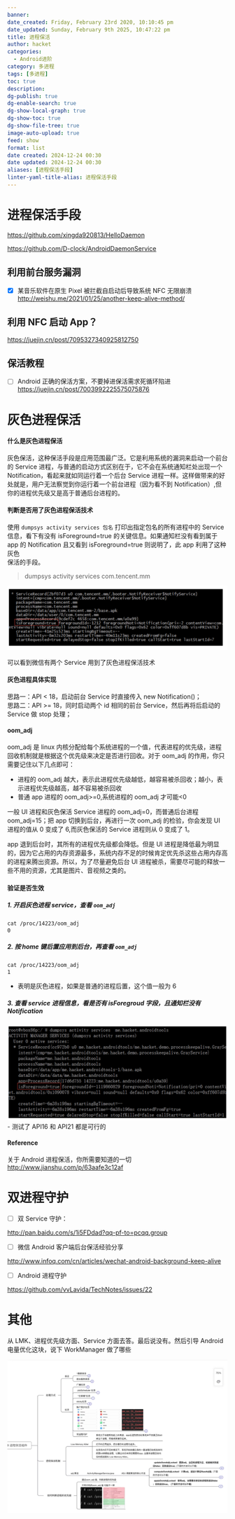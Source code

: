 ```yaml
---
banner: 
date_created: Friday, February 23rd 2020, 10:10:45 pm
date_updated: Sunday, February 9th 2025, 10:47:22 pm
title: 进程保活
author: hacket
categories:
  - Android进阶
category: 多进程
tags: [多进程]
toc: true
description: 
dg-publish: true
dg-enable-search: true
dg-show-local-graph: true
dg-show-toc: true
dg-show-file-tree: true
image-auto-upload: true
feed: show
format: list
date created: 2024-12-24 00:30
date updated: 2024-12-24 00:30
aliases: [进程保活手段]
linter-yaml-title-alias: 进程保活手段
---
```


# 进程保活手段

<https://github.com/xingda920813/HelloDaemon>

<https://github.com/D-clock/AndroidDaemonService>

## 利用前台服务漏洞

- [x] 某音乐软件在原生 Pixel 被拦截自启动后导致系统 NFC 无限崩溃<br /><http://weishu.me/2021/01/25/another-keep-alive-method/>

## 利用 NFC 启动 App？

<https://juejin.cn/post/7095327340925812750>

## 保活教程

- [ ] Android 正确的保活方案，不要掉进保活需求死循环陷进<br /><https://juejin.cn/post/7003992225575075876>

# 灰色进程保活

#### 什么是灰色进程保活

灰色保活，这种保活手段是应用范围最广泛。它是利用系统的漏洞来启动一个前台的 Service 进程，与普通的启动方式区别在于，它不会在系统通知栏处出现一个 Notification，看起来就如同运行着一个后台 Service 进程一样。这样做带来的好处就是，用户无法察觉到你运行着一个前台进程（因为看不到 Notification）,但你的进程优先级又是高于普通后台进程的。

#### 判断是否用了灰色进程保活技术

使用 `dumpsys activity services 包名` 打印出指定包名的所有进程中的 Service 信息，看下有没有 isForeground=true 的关键信息。如果通知栏没有看到属于 app 的 Notification 且又看到 isForeground=true 则说明了，此 app 利用了这种灰色<br />保活的手段。

> dumpsys activity services com.tencent.mm

![mpvo8](https://raw.githubusercontent.com/hacket/ObsidianOSS/master/obsidian/mpvo8.png)

可以看到微信有两个 Service 用到了灰色进程保活技术

#### 灰色进程具体实现

思路一：API < 18，启动前台 Service 时直接传入 new Notification()；<br />思路二：API >= 18，同时启动两个 id 相同的前台 Service，然后再将后启动的 Service 做 stop 处理；

#### oom_adj

oom_adj 是 linux 内核分配给每个系统进程的一个值，代表进程的优先级，进程回收机制就是根据这个优先级来决定是否进行回收。对于 oom_adj 的作用，你只需要记住以下几点即可：

- 进程的 oom_adj 越大，表示此进程优先级越低，越容易被杀回收；越小，表示进程优先级越高，越不容易被杀回收
- 普通 app 进程的 oom_adj>=0,系统进程的 oom_adj 才可能<0

一般 UI 进程和灰色保活 Service 进程的 oom_adj=0，而普通后台进程 oom_adj=15；把 app 切换到后台，再进行一次 oom_adj 的检验，你会发现 UI 进程的值从 0 变成了 6,而灰色保活的 Service 进程则从 0 变成了 1。

app 退到后台时，其所有的进程优先级都会降低。但是 UI 进程是降低最为明显的，因为它占用的内存资源最多，系统内存不足的时候肯定优先杀这些占用内存高的进程来腾出资源。所以，为了尽量避免后台 UI 进程被杀，需要尽可能的释放一些不用的资源，尤其是图片、音视频之类的。

#### 验证是否生效

##### 1. 开启灰色进程 service，查看 `oom_adj`

```shell
cat /proc/14223/oom_adj
0
```

##### 2. 按 home 键后置应用到后台，再查看 `oom_adj`

```shell
cat /proc/14223/oom_adj
1
```

- 表明是灰色进程，如果是普通的进程后置，这个值一般为 6

##### 3. 查看 service 进程信息，看是否有 isForegroud 字段，且通知栏没有 Notification

![b399b](https://raw.githubusercontent.com/hacket/ObsidianOSS/master/obsidian/b399b.png) - 测试了 API16 和 API21 都是可行的

#### Reference

关于 Android 进程保活，你所需要知道的一切<br /><http://www.jianshu.com/p/63aafe3c12af>

# 双进程守护

- [ ] 双 Service 守护：

<http://pan.baidu.com/s/1i5FDdad?qq-pf-to=pcqq.group>

- [ ] 微信 Android 客户端后台保活经验分享

<http://www.infoq.com/cn/articles/wechat-android-background-keep-alive>

- [ ] Android 进程守护

<https://github.com/vvLavida/TechNotes/issues/22>

# 其他

从 LMK、进程优先级方面、Service 方面去答。最后说没有。然后引导 Android 电量优化这块，说下 WorkManager 做了哪些

![6szcq](https://raw.githubusercontent.com/hacket/ObsidianOSS/master/obsidian/6szcq.jpg)
